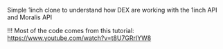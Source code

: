 Simple 1inch clone to understand how DEX are working with the 1inch API and Moralis API

!!! Most of the code comes from this tutorial: https://www.youtube.com/watch?v=t8U7GRrlYW8
